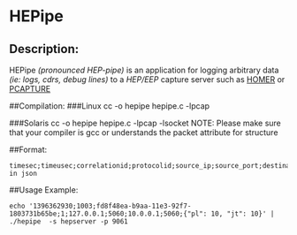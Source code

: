 HEPipe
=======

## Description:
HEPipe *(pronounced HEP-pipe)* is an application for logging arbitrary data *(ie: logs, cdrs, debug lines)* to a *HEP/EEP* capture server such as [HOMER](https://github.com/sipcapture/homer) or [PCAPTURE](http://pcapture.com)

##Compilation:
###Linux
    cc -o hepipe hepipe.c -lpcap 

###Solaris
    cc -o hepipe hepipe.c -lpcap -lsocket
    NOTE: Please make sure that your compiler is gcc or understands the packet attribute for structure


##Format:

```
timesec;timeusec;correlationid;protocolid;source_ip;source_port;destination_ip;destinaton_port;payload in json
```

##Usage Example:

```
echo '1396362930;1003;fd8f48ea-b9aa-11e3-92f7-1803731b65be;1;127.0.0.1;5060;10.0.0.1;5060;{"pl": 10, "jt": 10}' | ./hepipe  -s hepserver -p 9061
```
